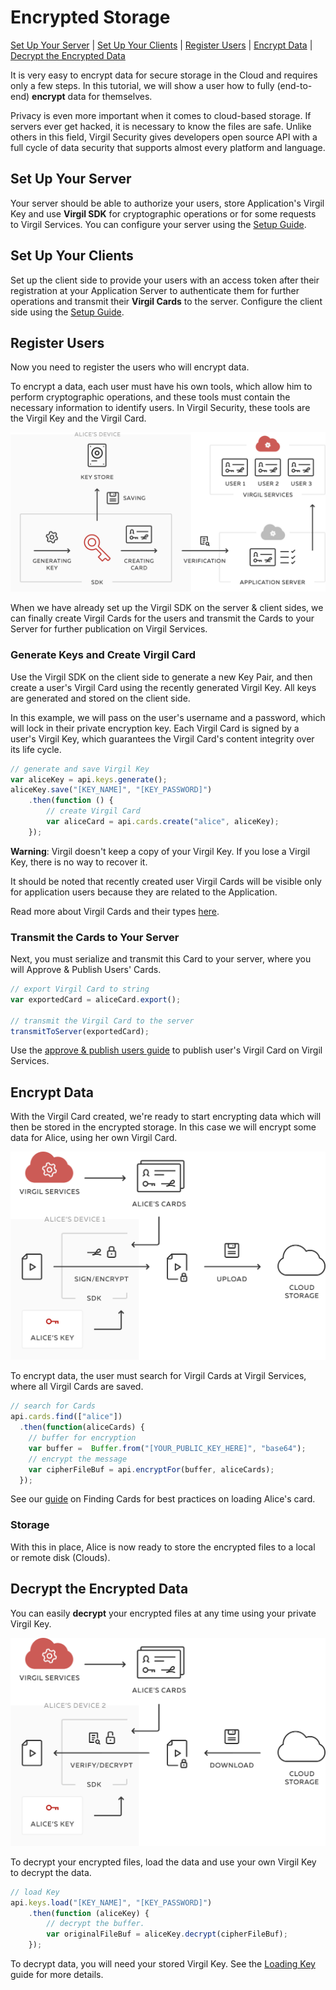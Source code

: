 # Encrypted Storage
[Set Up Your Server](#head1) | [Set Up Your Clients](#head2) | [Register Users](#head3) | [Encrypt Data](#head4) | [Decrypt the Encrypted Data](#head5)

It is very easy to encrypt data for secure storage in the Cloud and requires only a few steps. In this tutorial, we will show a user how to fully (end-to-end) **encrypt** data for themselves.

Privacy is even more important when it comes to cloud-based storage. If servers ever get hacked, it is necessary to know the files are safe. Unlike others in this field, Virgil Security gives developers open source API with a full cycle of data security that supports almost every platform and language.


## <a name="head1"></a> Set Up Your Server
Your server should be able to authorize your users, store Application's Virgil Key and use **Virgil SDK** for cryptographic operations or for some requests to Virgil Services. You can configure your server using the [Setup Guide](/docs/guides/configuration/server.md).


## <a name="head2"></a> Set Up Your Clients
Set up the client side to provide your users with an access token after their registration at your Application Server to authenticate them for further operations and transmit their **Virgil Cards** to the server. Configure the client side using the [Setup Guide](/docs/guides/configuration/client.md).


## <a name="head3"></a> Register Users
Now you need to register the users who will encrypt data.

To encrypt a data, each user must have his own tools, which allow him to perform cryptographic operations, and these tools must contain the necessary information to identify users. In Virgil Security, these tools are the Virgil Key and the Virgil Card.

![Virgil Card](/docs/img/Card_introduct.png "Create Virgil Card")

When we have already set up the Virgil SDK on the server & client sides, we can finally create Virgil Cards for the users and transmit the Cards to your Server for further publication on Virgil Services.


### Generate Keys and Create Virgil Card
Use the Virgil SDK on the client side to generate a new Key Pair, and then create a user's Virgil Card using the recently generated Virgil Key. All keys are generated and stored on the client side.

In this example, we will pass on the user's username and a password, which will lock in their private encryption key. Each Virgil Card is signed by a user's Virgil Key, which guarantees the Virgil Card's content integrity over its life cycle.

```javascript
// generate and save Virgil Key
var aliceKey = api.keys.generate();
aliceKey.save("[KEY_NAME]", "[KEY_PASSWORD]")
    .then(function () {
        // create Virgil Card
        var aliceCard = api.cards.create("alice", aliceKey);
    });
```

**Warning**: Virgil doesn't keep a copy of your Virgil Key. If you lose a Virgil Key, there is no way to recover it.

It should be noted that recently created user Virgil Cards will be visible only for application users because they are related to the Application.

Read more about Virgil Cards and their types [here](/docs/guides/virgil-card/creating-card.md).


### Transmit the Cards to Your Server

Next, you must serialize and transmit this Card to your server, where you will Approve & Publish Users' Cards.

```javascript
// export Virgil Card to string
var exportedCard = aliceCard.export();

// transmit the Virgil Card to the server
transmitToServer(exportedCard);
```

Use the [approve & publish users guide](/docs/guides/configuration/server.md) to publish user's Virgil Card on Virgil Services.


## <a name="head4"></a> Encrypt Data

With the Virgil Card created, we're ready to start encrypting data which will then be stored in the encrypted storage.  In this case we will encrypt some data for Alice, using her own Virgil Card.

![encrypted storage](/docs/img/encrypted_storage_upload.png "Encrypt data")

To encrypt data, the user must search for Virgil Cards at Virgil Services, where all Virgil Cards are saved.

```javascript
// search for Cards
api.cards.find(["alice"])
  .then(function(aliceCards) {
    // buffer for encryption
    var buffer =  Buffer.from("[YOUR_PUBLIC_KEY_HERE]", "base64");
    // encrypt the message
    var cipherFileBuf = api.encryptFor(buffer, aliceCards);
  });
```

See our [guide](/docs/guides/virgil-card/finding-card.md) on Finding Cards for best practices on loading Alice's card.

### Storage

With this in place, Alice is now ready to store the encrypted files to a local or remote disk (Clouds).


## <a name="head5"></a> Decrypt the Encrypted Data

You can easily **decrypt** your encrypted files at any time using your private Virgil Key.

![Encrypt Data](/docs/img/encrypted_storage_download.png "Decrypt Data")

To decrypt your encrypted files, load the data and use your own Virgil Key to decrypt the data.

```javascript
// load Key
api.keys.load("[KEY_NAME]", "[KEY_PASSWORD]")
    .then(function (aliceKey) {
        // decrypt the buffer.
        var originalFileBuf = aliceKey.decrypt(cipherFileBuf);
    });
```

To decrypt data, you will need your stored Virgil Key. See the [Loading Key](/docs/guides/virgil-key/loading-key.md) guide for more details.
